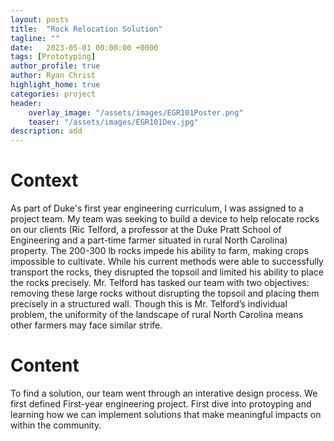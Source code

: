 ```yaml
---
layout: posts
title:  "Rock Relocation Solution"
tagline: ""
date:   2023-05-01 00:00:00 +0000
tags: [Prototyping]
author_profile: true
author: Ryan Christ
highlight_home: true
categories: project
header:
    overlay_image: "/assets/images/EGR101Poster.png"
    teaser: "/assets/images/EGR101Dev.jpg"
description: add
---
```


# Context
As part of Duke's first year engineering curriculum, I was assigned to a project team. My team was seeking to build a device to help relocate rocks on our clients (Ric Telford, a professor at the Duke Pratt School of Engineering and a part-time farmer situated in rural North Carolina) property. The 200-300 lb rocks impede his ability to farm, making crops impossible to cultivate. While his current methods were able to successfully transport the rocks, they disrupted the topsoil and limited his ability to place the rocks precisely. Mr. Telford has tasked our team with two objectives: removing these large rocks without disrupting the topsoil and placing them precisely in a structured wall. Though this is Mr. Telford’s individual problem, the uniformity of the landscape of rural North Carolina means other farmers may face similar strife.

# Content
To find a solution, our team went through an interative design process. We first defined First-year engineering project. First dive into protoyping and learning how we can implement solutions that make meaningful impacts on within the community.
<div id="nanogallery2"></div>
<script>
  $("#nanogallery2").nanogallery2({
  // ### gallery settings ###
  thumbnailHeight:  150,
  thumbnailWidth:   150,
  itemsBaseURL:     '/assets/images/',

  // ### gallery content ###
  items: [
      { src: 'EGR101Dev.jpg', srct: 'EGR101Dev.jpg' },
      { src: 'EGR101Poster.png', srct: 'EGR101Poster.png' },
  ]
});
</script>